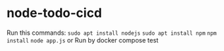 # node-todo-cicd
Run this commands:
`sudo apt install nodejs`
`sudo apt install npm`
`npm install`
`node app.js`
or Run by docker compose
test

